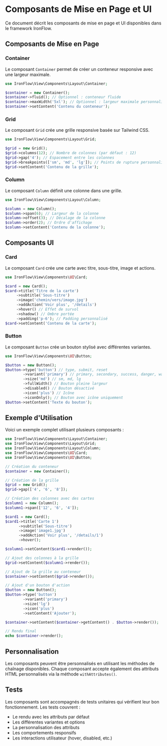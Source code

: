 # Composants de Mise en Page et UI

Ce document décrit les composants de mise en page et UI disponibles dans le framework IronFlow.

## Composants de Mise en Page

### Container

Le composant `Container` permet de créer un conteneur responsive avec une largeur maximale.

```php
use IronFlow\View\Components\Layout\Container;

$container = new Container();
$container->fluid(); // Optionnel : conteneur fluide
$container->maxWidth('5xl'); // Optionnel : largeur maximale personnalisée
$container->setContent('Contenu du conteneur');
```

### Grid

Le composant `Grid` crée une grille responsive basée sur Tailwind CSS.

```php
use IronFlow\View\Components\Layout\Grid;

$grid = new Grid();
$grid->columns(12); // Nombre de colonnes (par défaut : 12)
$grid->gap('4'); // Espacement entre les colonnes
$grid->breakpoints(['sm', 'md', 'lg']); // Points de rupture personnalisés
$grid->setContent('Contenu de la grille');
```

### Column

Le composant `Column` définit une colonne dans une grille.

```php
use IronFlow\View\Components\Layout\Column;

$column = new Column();
$column->span(6); // Largeur de la colonne
$column->offset(3); // Décalage de la colonne
$column->order(2); // Ordre d'affichage
$column->setContent('Contenu de la colonne');
```

## Composants UI

### Card

Le composant `Card` crée une carte avec titre, sous-titre, image et actions.

```php
use IronFlow\View\Components\UI\Card;

$card = new Card();
$card->title('Titre de la carte')
     ->subtitle('Sous-titre')
     ->image('chemin/vers/image.jpg')
     ->addAction('Voir plus', '/details')
     ->hover() // Effet de survol
     ->shadow() // Ombre portée
     ->padding('p-6'); // Padding personnalisé
$card->setContent('Contenu de la carte');
```

### Button

Le composant `Button` crée un bouton stylisé avec différentes variantes.

```php
use IronFlow\View\Components\UI\Button;

$button = new Button();
$button->type('button') // type, submit, reset
        ->variant('primary') // primary, secondary, success, danger, warning, info
        ->size('md') // sm, md, lg
        ->fullWidth() // Bouton pleine largeur
        ->disabled() // Bouton désactivé
        ->icon('plus') // Icône
        ->iconOnly(); // Bouton avec icône uniquement
$button->setContent('Texte du bouton');
```

## Exemple d'Utilisation

Voici un exemple complet utilisant plusieurs composants :

```php
use IronFlow\View\Components\Layout\Container;
use IronFlow\View\Components\Layout\Grid;
use IronFlow\View\Components\Layout\Column;
use IronFlow\View\Components\UI\Card;
use IronFlow\View\Components\UI\Button;

// Création du conteneur
$container = new Container();

// Création de la grille
$grid = new Grid();
$grid->gap(['4', '6', '8']);

// Création des colonnes avec des cartes
$column1 = new Column();
$column1->span(['12', '6', '4']);

$card1 = new Card();
$card1->title('Carte 1')
      ->subtitle('Sous-titre')
      ->image('image1.jpg')
      ->addAction('Voir plus', '/details/1')
      ->hover();

$column1->setContent($card1->render());

// Ajout des colonnes à la grille
$grid->setContent($column1->render());

// Ajout de la grille au conteneur
$container->setContent($grid->render());

// Ajout d'un bouton d'action
$button = new Button();
$button->type('button')
        ->variant('primary')
        ->size('lg')
        ->icon('plus')
        ->setContent('Ajouter');

$container->setContent($container->getContent() . $button->render());

// Rendu final
echo $container->render();
```

## Personnalisation

Les composants peuvent être personnalisés en utilisant les méthodes de chaînage disponibles. Chaque composant accepte également des attributs HTML personnalisés via la méthode `withAttributes()`.

## Tests

Les composants sont accompagnés de tests unitaires qui vérifient leur bon fonctionnement. Les tests couvrent :

- Le rendu avec les attributs par défaut
- Les différentes variantes et options
- La personnalisation des attributs
- Les comportements responsifs
- Les interactions utilisateur (hover, disabled, etc.)
